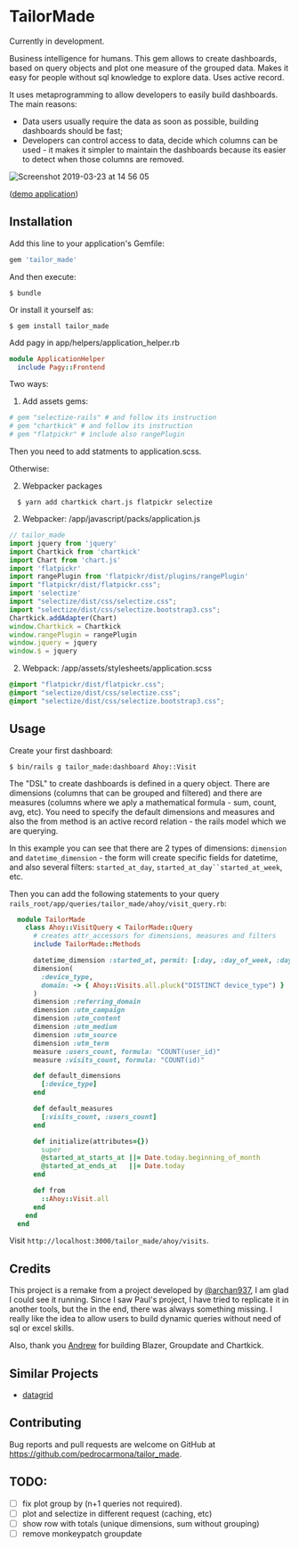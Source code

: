 # TailorMade

Currently in development.

Business intelligence for humans. This gem allows to create dashboards, based on query objects and plot one measure of the grouped data. Makes it easy for people without sql knowledge to explore data. Uses active record.

It uses metaprogramming to allow developers to easily build dashboards. The main reasons:
- Data users usually require the data as soon as possible, building dashboards should be fast;
- Developers can control access to data, decide which columns can be used - it makes it simpler to maintain the dashboards because its easier to detect when those columns are removed.

![Screenshot 2019-03-23 at 14 56 05](https://user-images.githubusercontent.com/2815199/54867179-876f9b80-4d7d-11e9-8c71-208df1aa8c0d.png)

([demo application](https://github.com/pedrocarmona/tailor_made_example))

## Installation

Add this line to your application's Gemfile:

```ruby
gem 'tailor_made'
```

And then execute:

    $ bundle

Or install it yourself as:

    $ gem install tailor_made

Add pagy in app/helpers/application_helper.rb

```ruby
module ApplicationHelper
  include Pagy::Frontend
```

Two ways:

1. Add assets gems:

```ruby
# gem "selectize-rails" # and follow its instruction
# gem "chartkick" # and follow its instruction
# gem "flatpickr" # include also rangePlugin
```
Then you need to add statments to application.scss.

Otherwise:

2. Webpacker packages

```
  $ yarn add chartkick chart.js flatpickr selectize
```

2. Webpacker: /app/javascript/packs/application.js

```js
// tailor_made
import jquery from 'jquery'
import Chartkick from 'chartkick'
import Chart from 'chart.js'
import 'flatpickr'
import rangePlugin from 'flatpickr/dist/plugins/rangePlugin'
import "flatpickr/dist/flatpickr.css";
import 'selectize'
import "selectize/dist/css/selectize.css";
import "selectize/dist/css/selectize.bootstrap3.css";
Chartkick.addAdapter(Chart)
window.Chartkick = Chartkick
window.rangePlugin = rangePlugin
window.jquery = jquery
window.$ = jquery
```

2. Webpack: /app/assets/stylesheets/application.scss

```scss
@import "flatpickr/dist/flatpickr.css";
@import "selectize/dist/css/selectize.css";
@import "selectize/dist/css/selectize.bootstrap3.css";
```
## Usage

Create your first dashboard:

    $ bin/rails g tailor_made:dashboard Ahoy::Visit

The "DSL" to create dashboards is defined in a query object. There are dimensions (columns that can be grouped and filtered) and there are measures (columns where we aply a mathematical formula - sum, count, avg, etc). You need to specify the default dimensions and measures and also the from method is an active record relation - the rails model which we are querying.

In this example you can see that there are 2 types of dimensions: `dimension` and `datetime_dimension` - the form will create specific fields for datetime, and also several filters: `started_at_day`, `started_at_day``started_at_week`, etc.

Then you can add the following statements to your query `rails_root/app/queries/tailor_made/ahoy/visit_query.rb`:


```ruby
  module TailorMade
    class Ahoy::VisitQuery < TailorMade::Query
      # creates attr_accessors for dimensions, measures and filters
      include TailorMade::Methods

      datetime_dimension :started_at, permit: [:day, :day_of_week, :day_of_month, :week, :month_of_year]
      dimension(
        :device_type,
        domain: -> { Ahoy::Visits.all.pluck("DISTINCT device_type") }
      )
      dimension :referring_domain
      dimension :utm_campaign
      dimension :utm_content
      dimension :utm_medium
      dimension :utm_source
      dimension :utm_term
      measure :users_count, formula: "COUNT(user_id)"
      measure :visits_count, formula: "COUNT(id)"

      def default_dimensions
        [:device_type]
      end

      def default_measures
        [:visits_count, :users_count]
      end

      def initialize(attributes={})
        super
        @started_at_starts_at ||= Date.today.beginning_of_month
        @started_at_ends_at   ||= Date.today
      end

      def from
        ::Ahoy::Visit.all
      end
    end
  end
```

Visit `http://localhost:3000/tailor_made/ahoy/visits`.

## Credits

This project is a remake from a project developed by [@archan937](https://github.com/archan937), I am glad I could see it running. Since I saw Paul's project, I have tried to replicate it in another tools, but the in the end, there was always something missing. I really like the idea to allow users to build dynamic queries without need of sql or excel skills.

Also, thank you [Andrew](https://github.com/ankane) for building Blazer, Groupdate and Chartkick.

## Similar Projects

- [datagrid](https://github.com/bogdan/datagrid)

## Contributing

Bug reports and pull requests are welcome on GitHub at https://github.com/pedrocarmona/tailor_made.

## TODO:

- [ ] fix plot group by (n+1 queries not required).
- [ ] plot and selectize in different request (caching, etc)
- [ ] show row with totals (unique dimensions, sum without grouping)
- [ ] remove monkeypatch groupdate
